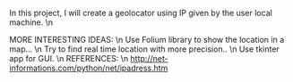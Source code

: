 In this project, I will create a geolocator using IP given by the user local machine. \n

MORE INTERESTING IDEAS: \n
Use Folium library to show the location in a map... \n
Try to find real time location with more precision.. \n
Use tkinter app for GUI. \n
REFERENCES: \n
http://net-informations.com/python/net/ipadress.htm
